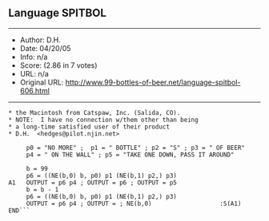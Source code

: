 
## Language SPITBOL ##
---
- Author: D.H.
- Date: 04/20/05
- Info: n/a
- Score:  (2.86 in 7 votes)
- URL: n/a
- Original URL: http://www.99-bottles-of-beer.net/language-spitbol-606.html
---

```* MaxSPITBOL version (SPITBOL implementation on
* the Macintosh from Catspaw, Inc. (Salida, CO).
* NOTE:  I have no connection w/them other than being
* a long-time satisfied user of their product
* D.H.  <hedges@pilot.njin.net>

     p0 = "NO MORE" ;  p1 = " BOTTLE" ; p2 = "S" ; p3 = " OF BEER"
     p4 = " ON THE WALL" ; p5 = "TAKE ONE DOWN, PASS IT AROUND"

     b = 99
     p6 = ((NE(b,0) b, p0) p1 (NE(b,1) p2,) p3)
A1   OUTPUT = p6 p4 ; OUTPUT = p6 ; OUTPUT = p5
     b = b - 1
     p6 = ((NE(b,0) b, p0) p1 (NE(b,1) p2,) p3)
     OUTPUT = p6 p4 ; OUTPUT = ; NE(b,0)                   :S(A1)
END```